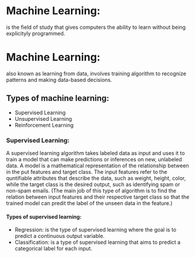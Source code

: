 # Machine Learning: 
is the field of study that gives computers the ability to learn without being explicityly programmed.
# Machine Learning: 
also known as learning from data, involves training algorithm to recognize patterns and making data-based decisions.

## Types of machine learning:
* Supervised Learning
* Unsupervised Learning
* Reinforcement Learning

### Supervised Learning:
A supervised learning algorithm takes labeled data as input and uses it to train a model that can make predictions or inferences on new, unlabeled data. 
A model is a mathematical representation of the relationship  between in the put features and target class. 
The input features refer to the quntifiable attributes that describe the data, such as weight, height, color, while the target class is the desired output, such as identifying spam or non-spam emails. (The main job of this type of algorithm is to find the relation between input features and their respective target class so that the trained model can predit the label of the unseen data in the feature.)
#### Types of supervised learning:
* Regression: is the type of supervised learning where the goal is to predict a continuous output variable. 
* Classification: is a type of supervised learning that aims to predict a categorical label for each input. 
